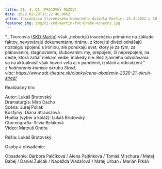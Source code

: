```yaml
---
title: 21. 4. D1 (PRACOVNÝ NÁZOV)
date: 2022-02-28T13:22:40.006Z
intro: Inscenácia Slovenského komorného divadla Martin, 21.4.2022 o 18:00 v SND
featured_img: img/d1-skd-martin-fot-braňo-konečný.jpg
---
```

"...Tvorcovia ([SKD Martin](https://www.skdmartin.sk/repertoar?id=217)) však „nebudujú inscenáciu primárne na základe faktov, nevytvárajú dokumentárnu drámu, z ktorej si diváci odnášajú nostalgiu spojenú s iróniou, ale ponúkajú svet, ktorý je za tým, za plánovaním, stagnovaním, sľubovaním: my, prepojení, či neprepojení, na  ceste, ktorá zatiaľ niekam vedie, inokedy nie. Bez zjavného odvolávania sa na aktuálnosť však hovorí veľa aj o pandémií, izolácii a odcudzení.“\
*z hodnotenia komisie okruhu Stred,* \
*viac: https://www.adt-theatre.sk/clanky/cena-akademie-2020-21-okruh-stred/*

Realizačný tím:

Autor: Lukáš Brutovský\
Dramaturgia: Miro Dacho\
Scéna: Juraj Poliak\
Kostýmy: Diana Strauszová\
Hudba (výber a koláž): Lukáš Brutovský\
Choreografia: Silvia Beláková\
Video: Matouš Ondra

Réžia: Lukáš Brutovský

Osoby a obsadenie:

Obsadenie: Barbora Palčíková / Alena Pajtinková / Tomáš Mischura / Matej Babej / Daniel Žulčák / Nadežda Vladařová / Matej Urban / Marián Frkáň